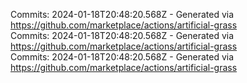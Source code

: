 Commits: 2024-01-18T20:48:20.568Z - Generated via https://github.com/marketplace/actions/artificial-grass
<br>
Commits: 2024-01-18T20:48:20.568Z - Generated via https://github.com/marketplace/actions/artificial-grass
<br>
Commits: 2024-01-18T20:48:20.568Z - Generated via https://github.com/marketplace/actions/artificial-grass
<br>

